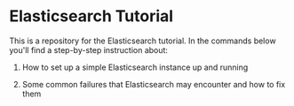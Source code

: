 # Elasticsearch Tutorial

This is a repository for the Elasticsearch tutorial. In the commands below you'll find a step-by-step instruction about:

1. How to set up a simple Elasticsearch instance up and running

2. Some common failures that Elasticsearch may encounter and how to fix them
